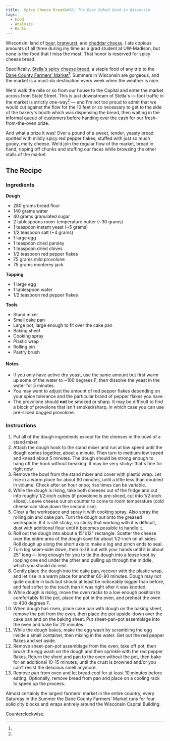 ```yaml
---
title:  Spicy Cheese Bread&#58; The Best Baked Good in Wisconsin
tags:
  - Food
  - Analysis
  - Rants
---
```

Wisconsin: land of [beer](https://newglarusbrewing.com/), 
[bratwurst](https://statestreetbrats.com/), and 
[cheddar cheese](http://hookscheese.com/). I ate copious amounts
of all three during my time as a grad student at UW-Madison, but none
is the food that I miss the most. That honor is reserved for spicy
cheese bread. 

<!--more-->
Specifically, [Stella's spicy cheese bread](https://stellasofmadison.com/), 
a staple food of any trip to the 
[Dane County Farmers' Market](https://dcfm.org/)[^dcfm]. Summers in 
Wisconsin are gorgeous, and the market is a must-do destination every
week when the weather is nice. 

We'd walk the mile or so from our house
to the Capital and enter the market across from State Street. This
is just downstream of Stella's — foot traffic in the market is
strictly one-way[^counterclockwise] — and I'm not too proud to admit
that we would cut against the flow for the 10 feet or so necessary to get to
the side of the bakery's booth which was dispensing the bread, then waiting
in the informal queue of customers before handing over the cash for our 
fresh-from-the-oven prize. 

And what a prize it was! Over a pound of a sweet, tender, yeasty bread spotted with
mildly spicy red pepper flakes, stuffed with just so much gooey, melty cheese.
We'd join the regular flow of the market, bread in hand, ripping off chunks and
stuffing our faces while browsing the other stalls of the market. 

## The Recipe

### Ingredients

**Dough**
* 280 grams bread flour
* 140 grams water
* 40 grams granulated sugar
* 2 tablespoons room-temperature butter (~30 grams)
* 1 teaspoon instant yeast (~5 grams)
* 1/2 teaspoon salt (~4 grams)
* 1 large egg
* 1 teaspoon dried parsley
* 1 teaspoon dried chives
* 1/2 teaspoon red pepper flakes
* 75 grams mild provolone
* 75 grams monterey jack

**Topping**
* 1 large egg
* 1 tablespoon water
* 1/2 teaspoon red pepper flakes

**Tools**
* Stand mixer
* Small cake pan
* Large pot, large enough to fit over the cake pan
* Baking sheet
* Cooking spray
* Plastic wrap
* Rolling pin
* Pastry brush

#### Notes
* If you only have active dry yeast, use the same amount but first warm up some of the water
to ~100 degrees F, then dissolve the yeast in the water for 5 minutes.
* You may want to adjust the amount of red pepper flakes depending on
your spice tolerance and the particular brand of pepper flakes you have.
* The provolone should **not** be smoked or sharp. It may be difficult to find a
block of provolone that isn't smoked/sharp, in which case you can use
pre-sliced bagged provolone.

### Instructions
1. Put all of the dough ingredients except for the cheeses in the bowl of a stand mixer. 
1. Attach the dough hook to the stand mixer and run at low speed until the
dough comes together, about a minute. Then turn to medium-low speed and
knead about 5 minutes. The dough should be strong enough to hang off the
hook without breaking. It may be very sticky: that's fine for right now.
1. Remove the bowl from the stand mixer and cover with plastic wrap.
Let rise in a warm place for about 90 minutes, until a little less than doubled in volume. 
Check after an hour or so; rise times can be variable.
1. While the dough is rising, take both cheeses out of the fridge and cut
into roughly 1/2-inch cubes (if provolone is pre-sliced, cut into 1/2-inch slices).
Leave cheese out on counter to come to room temperature (cold cheese can slow down
the second rise). 
1. Clear a flat workspace and spray it with cooking spray. Also spray
the rolling pin and cake pan. Turn the dough out onto the greased workspace. If it is
still sticky, so sticky that working with it is difficult, dust with additional flour
until it becomes possible to handle it. 
1. Roll out the dough into about a 15"x12" rectangle. Scatter the cheese over the 
entire area of the dough save for about 1/2-inch on all sides. Roll dough up along
the short axis to make a log and pinch ends to seal.
1. Turn log seam-side down, then roll it out with your hands until it is about
25" long — long enough for you to tie the dough into a loose knot by looping
one end under the other and pulling up through the middle, which you should do next.
1. Gently place the dough into the cake pan, recover with the plastic wrap, and
let rise in a warm place for another 60-90 minutes. Dough may not quite double
in bulk but should at least be noticeably bigger than before, and feel softer
to the touch than it was right after it was knotted.
1. While dough is rising, move the oven racks to a low enough position to comfortably 
fit the pot, place the pot in the oven, and preheat the oven to 400 degrees F.
1. When dough has risen, place cake pan with dough on the baking sheet,
remove the pot from the oven, then place the pot upside-down over the cake pan
and on the baking sheet. Put sheet-pan-pot assemblage into the oven and bake
for 20 minutes. 
1. While the dough bakes, make the egg wash by scrambling the egg inside
a small container, then mixing in the water. Get out the red pepper flakes and
set aside.
1. Remove sheet-pan-pot assemblage from the oven, take off pot, then brush
the egg wash on the dough and then sprinkle with the red pepper flakes. Return
the sheet and pan to the oven without the pot, then bake for an additional 10-15
minutes, until the crust is browned and/or you can't resist the delicious smell anymore.
1. Remove pan from oven and let bread cool for at least 10 minutes before eating.
Optionally, remove bread from pan and place on a cooling rack to speed up the process.


[^dcfm]:
   Almost certainly the largest farmers' market in the entire country,
   every Saturday in the Summer the Dane County Farmers' Market runs for four 
   solid city blocks and wraps
   entirely around the Wisconsin Capital Building. 
   
[^counterclockwise]:
   Counterclockwise.